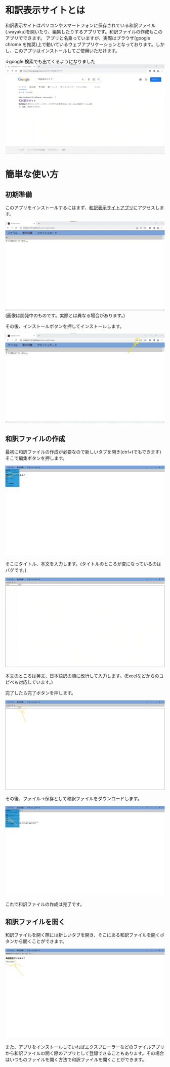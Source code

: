 # 和訳表示サイトとは
和訳表示サイトはパソコンやスマートフォンに保存されている和訳ファイル(.wayaku)を開いたり、編集したりするアプリです。和訳ファイルの作成もこのアプリでできます。
アプリと名乗っていますが、実際はブラウザ(google chrome を推奨)上で動いているウェブアプリケーションとなっております。しかし、このアプリはインストールしてご使用いただけます。

↓google 検索でも出てくるようになりました
![google 検索で "和訳表示サイト" と検索すると和訳表示サイトが出てくる](../img/google-wayaku.webp)

# 簡単な使い方
## 初期準備
このアプリをインストールするにはまず、[和訳表示サイトアプリ](https://chakkun1121.github.io/view-english/)にアクセスします。

![和訳表示サイトアプリホーム(未インストール)](../img/wayaku-app-home.webp)
(画像は開発中のものです。実際とは異なる場合があります。)

その後、インストールボタンを押してインストールします。

![URLバーにあるインストールボタン](../img/install-button.webp)

## 和訳ファイルの作成
最初に和訳ファイルの作成が必要なので新しいタブを開き(ctrl+tでもできます)そこで編集ボタンを押します。

![ファイル→編集ボタン](../img/creat-new-file-button.webp)

そこにタイトル、本文を入力します。(タイトルのところが変になっているのはバグです。)

![新しいファイル生成画面](../img/creat-new-file-menu.webp)

本文のところは英文、日本語訳の順に改行して入力します。(Excelなどからのコピペも対応しています。)

完了したら完了ボタンを押します。

![タイトルの隣りにある完了ボタン](../img/finish-edit-button.webp)

その後、ファイル→保存として和訳ファイルをダウンロードします。

![ファイル→保存ボタン](../img/save-button.webp)

これで和訳ファイルの作成は完了です。
## 和訳ファイルを開く
和訳ファイルを開く際には新しいタブを開き、そこにある和訳ファイルを開くボタンから開くことができます。

![新しいタブにある和訳ファイルを開くボタン](../img/open-wayaku-button.webp)

また、アプリをインストールしていればエクスプローラーなどのファイルアプリから和訳ファイルの開く際のアプリとして登録できることもあります。その場合はいつものファイルを開く方法で和訳ファイルを開くことができます。
